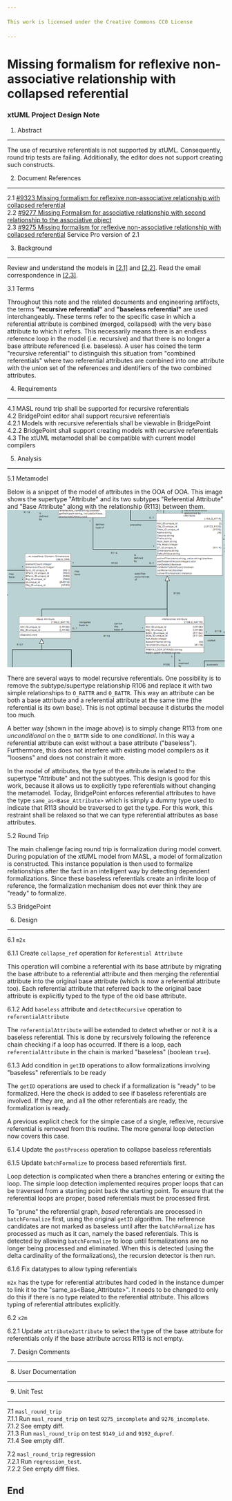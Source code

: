 ```yaml
---

This work is licensed under the Creative Commons CC0 License

---
```


# Missing formalism for reflexive non-associative relationship with collapsed referential
### xtUML Project Design Note

1. Abstract
-----------
The use of recursive referentials is not supported by xtUML. Consequently, round
trip tests are failing. Additionally, the editor does not support creating such
constructs.

2. Document References
----------------------
<a id="2.1"></a>2.1 [#9323 Missing formalism for reflexive non-associative relationship with collapsed referential](https://support.onefact.net/issues/9323)  
<a id="2.2"></a>2.2 [#9277 Missing Formalism for associative relationship with second relationship to the associative object](https://support.onefact.net/issues/9277)  
<a id="2.3"></a>2.3 [#9275 Missing formalism for reflexive non-associative relationship with collapsed referential](https://support.onefact.net/issues/9275) Service Pro version of 2.1  

3. Background
-------------
Review and understand the models in [[2.1]](#2.1) and [[2.2]](#2.2). Read the
email correspondence in [[2.3]](#2.3).

3.1 Terms

Throughout this note and the related documents and engineering artifacts, the
terms **"recursive referential"** and **"baseless referential"** are used
interchangeably. These terms refer to the specific case in which a referential
attribute is combined (merged, collapsed) with the very base attribute to which
it refers. This necessarily means there is an endless reference loop in the
model (i.e. recursive) and that there is no longer a base attribute referenced
(i.e. baseless). A user has coined the term "recursive referential" to
distinguish this situation from "combined referentials" where two referential
attributes are combined into one attribute with the union set of the references
and identifiers of the two combined attributes.

4. Requirements
---------------
4.1 MASL round trip shall be supported for recursive referentials  
4.2 BridgePoint editor shall support recursive referentials  
4.2.1 Models with recursive referentials shall be viewable in BridgePoint  
4.2.2 BridgePoint shall support creating models with recursive referentials  
4.3 The xtUML metamodel shall be compatible with current model compilers  

5. Analysis
-----------

5.1 Metamodel

Below is a snippet of the model of attributes in the OOA of OOA. This image
shows the supertype "Attribute" and its two subtypes "Referential Attribute" and
"Base Attribute" along with the relationship (R113) between them.
![attr.png](attr.png)

There are several ways to model recursive referentials. One possibility is to
remove the subtype/supertype relationship R106 and replace it with two simple
relationships to `O_RATTR` and `O_BATTR`. This way an attribute can be both a base
attribute and a referential attribute at the same time (the referential is its
own base). This is not optimal because it disturbs the model too much.

A better way (shown in the image above) is to simply change R113 from one
_unconditional_ on the `O_BATTR` side to one _conditional_. In this way a
referential attribute can exist without a base attribute ("baseless").
Furthermore, this does not interfere with existing model compilers as it
"loosens" and does not constrain it more.

In the model of attributes, the type of the attribute is related to the
supertype "Attribute" and not the subtypes. This design is good for this work,
because it allows us to explicitly type referentials without changing the
metamodel. Today, BridgePoint enforces referential attributes to have the type
`same_as<Base_Attribute>` which is simply a dummy type used to indicate that
R113 should be traversed to get the type. For this work, this restraint shall
be relaxed so that we can type referential attributes as base attributes.

5.2 Round Trip

The main challenge facing round trip is formalization during model convert.
During population of the xtUML model from MASL, a model of formalization is
constructed. This instance population is then used to formalize relationships
after the fact in an intelligent way by detecting dependent formalizations.
Since these baseless referentials create an infinite loop of reference, the
formalization mechanism does not ever think they are "ready" to formalize.

5.3 BridgePoint

6. Design
---------

6.1 `m2x`

6.1.1 Create `collapse_ref` operation for `Referential Attribute`

This operation will combine a referential with its base attribute by migrating
the base attribute to a referential attribute and then merging the referential
attribute into the original base attribute (which is now a referential attribute
too).  Each referential attribute that referred back to the original base
attribute is explicitly typed to the type of the old base attribute.

6.1.2 Add `baseless` attribute and `detectRecursive` operation to
`referentialAttribute`

The `referentialAttribute` will be extended to detect whether or not it is a
baseless referential. This is done by recursively following the reference chain
checking if a loop has occurred. If there is a loop, each `referentialAttribute`
in the chain is marked "baseless" (boolean `true`).

6.1.3 Add condition in `getID` operations to allow formalizations involving
"baseless" referentials to be ready

The `getID` operations are used to check if a formalization is "ready" to be
formalized. Here the check is added to see if baseless referentials are
involved. If they are, and all the other referentials are ready, the
formalization is ready.

A previous explicit check for the simple case of a single, reflexive,
recursive referential is removed from this routine.  The more general
loop detection now covers this case.

6.1.4 Update the `postProcess` operation to collapse baseless referentials

6.1.5 Update `batchFormalize` to process based referentials first.

Loop detection is complicated when there a branches entering or exiting
the loop.  The simple loop detection implemented requires proper loops
that can be traversed from a starting point back the starting point.  To
ensure that the referential loops are proper, based referentials must be
processed first.

To "prune" the referential graph, _based_ referentials are processed in
`batchFormalize` first, using the original `getID` algorithm.  The reference
candidates are not marked as baseless until after the `batchFormalize` has
processed as much as it can, namely the based referentials.  This is
detected by allowing `batchFormalize` to loop until formalizations are
no longer being processed and eliminated.  When this is detected (using
the delta cardinality of the formalizations), the recursion detector is
then run.

6.1.6 Fix datatypes to allow typing referentials

`m2x` has the type for referential attributes hard coded in the instance dumper
to link it to the "same_as<Base_Attribute>". It needs to be changed to only do
this if there is no type related to the referential attribute. This allows
typing of referential attributes explicitly.

6.2 `x2m`

6.2.1 Update `attribute2attribute` to select the type of the base attribute for
referentials only if the base attribute across R113 is not empty.

7. Design Comments
------------------

8. User Documentation
---------------------

9. Unit Test
------------
7.1 `masl_round_trip`  
7.1.1 Run `masl_round_trip` on test `9275_incomplete` and `9276_incomplete`.  
7.1.2 See empty diff.  
7.1.3 Run `masl_round_trip` on test `9149_id` and `9192_dupref`.  
7.1.4 See empty diff.  

7.2 `masl_round_trip` regression  
7.2.1 Run `regression_test`.  
7.2.2 See empty diff files.  


End
---

